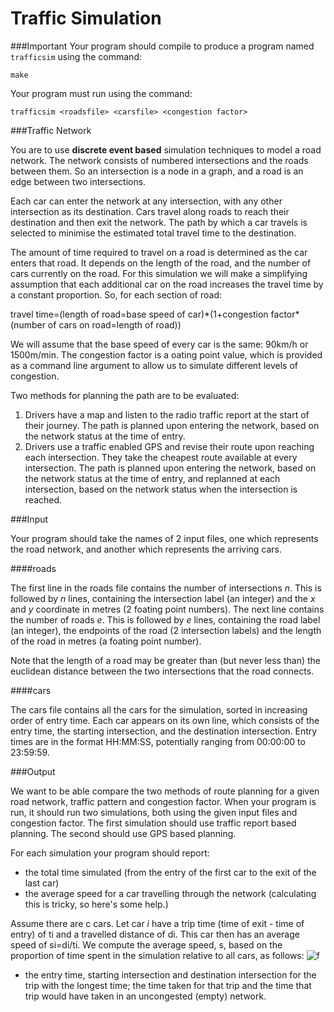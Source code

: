 Traffic Simulation
==============

###Important
Your program should compile to produce a program named `trafficsim` using the command:

    make

Your program must run using the command:

    trafficsim <roadsfile> <carsfile> <congestion factor>

###Traffic Network

You are to use **discrete event based** simulation techniques to model a road network. The network consists of numbered intersections and the roads between them. So an intersection is a node in a graph, and a road is an edge between two intersections. 

Each car can enter the network at any intersection, with any other intersection as its destination. Cars travel along roads to reach their destination and then exit the network. The path by which a car travels is selected to minimise the estimated total travel time to the destination. 

The amount of time required to travel on a road is determined as the car enters that road. It depends on the length of the road, and the number of cars currently on the road. For this simulation we will make a simplifying assumption that each additional car on the road increases the travel time by a constant proportion. So, for each section of road:

travel time=(length of road=base speed of car)\*(1+congestion factor\*(number of cars on road=length of road))

We will assume that the base speed of every car is the same: 90km/h or 1500m/min. The congestion factor is a 
oating point value, which is provided as a command line argument to allow us to simulate different levels of congestion.

Two methods for planning the path are to be evaluated:

1. Drivers have a map and listen to the radio traffic report at the start of their journey. The path is planned upon entering the network, based on the network status at the time of entry.
2. Drivers use a traffic enabled GPS and revise their route upon reaching each intersection. They take the cheapest route available at every intersection. The path is planned upon entering the network, based on the network status at the time of entry, and replanned at each intersection, based on the network status when the intersection is reached.

###Input

Your program should take the names of 2 input files, one which represents the road network, and another which represents the arriving cars.

####roads

The first line in the roads file contains the number of intersections *n*. This is followed by *n* lines, containing the intersection label (an integer) and the *x* and *y* coordinate in metres (2 foating point numbers). The next line contains the number of roads *e*. This is followed by *e* lines, containing the road label (an integer), the endpoints of the road (2 intersection labels) and the length of the road in metres (a foating point number).

Note that the length of a road may be greater than (but never less than) the euclidean distance between the two intersections that the road connects.

####cars

The cars file contains all the cars for the simulation, sorted in increasing order of entry time. Each car appears on its own line, which consists of the entry time, the starting intersection, and the destination intersection. Entry times are in the format HH:MM:SS, potentially ranging from 00:00:00 to 23:59:59.

###Output

We want to be able compare the two methods of route planning for a given road network, traffic pattern and congestion factor. When your program is run, it should run two simulations, both using the given input files and congestion factor. The first simulation should use traffic report based planning. The second should use GPS based planning.

For each simulation your program should report:
+ the total time simulated (from the entry of the first car to the exit of the last car)
+ the average speed for a car travelling through the network (calculating this is tricky, so here's some
help.)

Assume there are c cars. Let car *i* have a trip time (time of exit - time of entry) of ti and a travelled distance of di. This car then has an average speed of si=di/ti. We compute the average speed, s, based on the proportion of time spent in the simulation relative to all cars, as follows:
![f](http://i4.tietuku.com/f057d1dde5fd5b6a.png)
+  the entry time, starting intersection and destination intersection for the trip with the longest time;
the time taken for that trip and the time that trip would have taken in an uncongested (empty)
network.